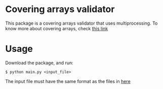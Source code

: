 # Covering arrays validator

This package is a covering arrays validator that uses multiprocessing. To know more about covering arrays, check [this link](https://codegolf.stackexchange.com/questions/51977/covering-array-validator/52637#52637)

# Usage

Download the package, and run:

```$ python main.py <input_file>```

The input file must have the same format as the files in [here](http://math.nist.gov/coveringarrays/ipof/ipof-results.html)

